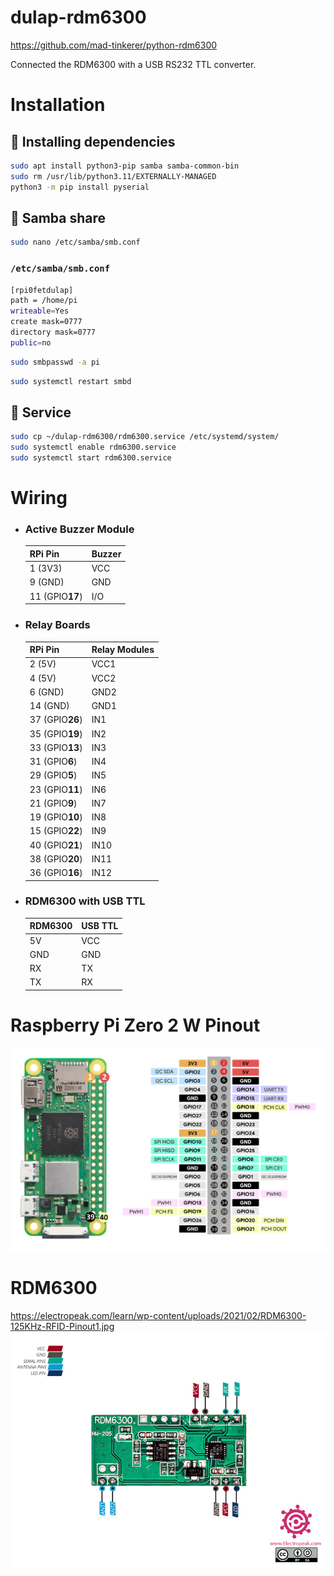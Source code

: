 # dulap-rdm6300

https://github.com/mad-tinkerer/python-rdm6300

Connected the RDM6300 with a USB RS232 TTL converter.

# Installation
## 📌 Installing dependencies
```sh
sudo apt install python3-pip samba samba-common-bin
sudo rm /usr/lib/python3.11/EXTERNALLY-MANAGED
python3 -m pip install pyserial
```

## 📌 Samba share
```sh
sudo nano /etc/samba/smb.conf
```

### `/etc/samba/smb.conf`
```sh
[rpi0fetdulap]
path = /home/pi
writeable=Yes
create mask=0777
directory mask=0777
public=no
```

```sh
sudo smbpasswd -a pi
```

```sh
sudo systemctl restart smbd
```

## 📌 Service
```sh
sudo cp ~/dulap-rdm6300/rdm6300.service /etc/systemd/system/
sudo systemctl enable rdm6300.service
sudo systemctl start rdm6300.service
```

# Wiring
- ### Active Buzzer Module
    | RPi Pin     | Buzzer |
    | ----------- | ------ |
    | 1 (3V3)     | VCC    |
    | 9 (GND)     | GND    |
    | 11 (GPIO**17**) | I/O    |

- ### Relay Boards
    | RPi Pin         | Relay Modules |
    | --------------- | ------------- |
    | 2 (5V)          | VCC1          |
    | 4 (5V)          | VCC2          |
    | 6 (GND)         | GND2          |
    | 14 (GND)        | GND1          |
    | 37 (GPIO**26**) | IN1           |
    | 35 (GPIO**19**) | IN2           |
    | 33 (GPIO**13**) | IN3           |
    | 31 (GPIO**6**)  | IN4           |
    | 29 (GPIO**5**)  | IN5           |
    | 23 (GPIO**11**) | IN6           |
    | 21 (GPIO**9**)  | IN7           |
    | 19 (GPIO**10**) | IN8           |
    | 15 (GPIO**22**) | IN9           |
    | 40 (GPIO**21**) | IN10          |
    | 38 (GPIO**20**) | IN11          |
    | 36 (GPIO**16**) | IN12          |

- ### RDM6300 with USB TTL
    | RDM6300 | USB TTL |
    | ------- | ------- |
    | 5V      | VCC     |
    | GND     | GND     |
    | RX      | TX      |
    | TX      | RX      |

# Raspberry Pi Zero 2 W Pinout
![Raspberry Pi Zero 2 W Pinout](media/rpiZero2W_pinout.png)

# RDM6300
https://electropeak.com/learn/wp-content/uploads/2021/02/RDM6300-125KHz-RFID-Pinout1.jpg
![RDM6300](media/RDM6300-125KHz-RFID-Pinout1.jpg)